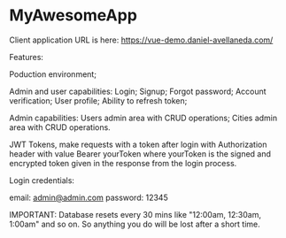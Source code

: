 # MyAwesomeApp

Client application URL is here: https://vue-demo.daniel-avellaneda.com/

Features: 

Poduction environment; 

Admin and user capabilities: Login; Signup; Forgot password; Account verification; User profile; Ability to refresh token;

Admin capabilities: Users admin area with CRUD operations; Cities admin area with CRUD operations.

JWT Tokens, make requests with a token after login with Authorization header with value Bearer yourToken
where yourToken is the signed and encrypted token given in the response from the login process.


Login credentials:

email: admin@admin.com
password: 12345

IMPORTANT: Database resets every 30 mins like "12:00am, 12:30am, 1:00am" and so on. So anything you do will be lost after a short time.


